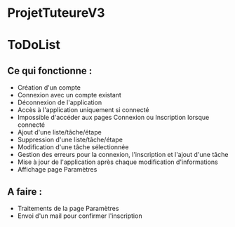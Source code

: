 # ProjetTuteureV3
<h1>ToDoList</h1>

<h2>Ce qui fonctionne :</h2>
<ul>
  <li>Création d'un compte</li>
  <li>Connexion avec un compte existant</li>
  <li>Déconnexion de l'application</li>
  <li>Accès à l'application uniquement si connecté</li>
  <li>Impossible d'accéder aux pages Connexion ou Inscription lorsque connecté</li>
  <li>Ajout d'une liste/tâche/étape</li>
  <li>Suppression d'une liste/tâche/étape</li>
  <li>Modification d'une tâche sélectionnée</li>
  <li>Gestion des erreurs pour la connexion, l'inscription et l'ajout d'une tâche</li>
  <li>Mise à jour de l'application après chaque modification d'informations</li>
  <li>Affichage page Paramètres</li>
</ul>

<h2>A faire :</h2>
<ul>
  <li>Traitements de la page Paramètres</li>
  <li>Envoi d'un mail pour confirmer l'inscription</li>
</ul>
